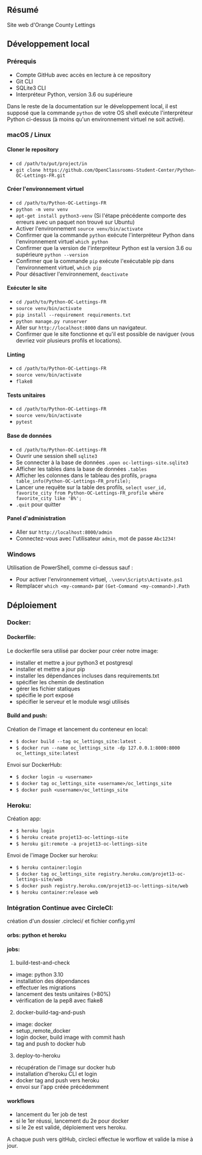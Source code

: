 ## Résumé

Site web d'Orange County Lettings

## Développement local

### Prérequis

- Compte GitHub avec accès en lecture à ce repository
- Git CLI
- SQLite3 CLI
- Interpréteur Python, version 3.6 ou supérieure

Dans le reste de la documentation sur le développement local, il est supposé que la commande `python` de votre OS shell exécute l'interpréteur Python ci-dessus (à moins qu'un environnement virtuel ne soit activé).

### macOS / Linux

#### Cloner le repository

- `cd /path/to/put/project/in`
- `git clone https://github.com/OpenClassrooms-Student-Center/Python-OC-Lettings-FR.git`

#### Créer l'environnement virtuel

- `cd /path/to/Python-OC-Lettings-FR`
- `python -m venv venv`
- `apt-get install python3-venv` (Si l'étape précédente comporte des erreurs avec un paquet non trouvé sur Ubuntu)
- Activer l'environnement `source venv/bin/activate`
- Confirmer que la commande `python` exécute l'interpréteur Python dans l'environnement virtuel
`which python`
- Confirmer que la version de l'interpréteur Python est la version 3.6 ou supérieure `python --version`
- Confirmer que la commande `pip` exécute l'exécutable pip dans l'environnement virtuel, `which pip`
- Pour désactiver l'environnement, `deactivate`

#### Exécuter le site

- `cd /path/to/Python-OC-Lettings-FR`
- `source venv/bin/activate`
- `pip install --requirement requirements.txt`
- `python manage.py runserver`
- Aller sur `http://localhost:8000` dans un navigateur.
- Confirmer que le site fonctionne et qu'il est possible de naviguer (vous devriez voir plusieurs profils et locations).

#### Linting

- `cd /path/to/Python-OC-Lettings-FR`
- `source venv/bin/activate`
- `flake8`

#### Tests unitaires

- `cd /path/to/Python-OC-Lettings-FR`
- `source venv/bin/activate`
- `pytest`

#### Base de données

- `cd /path/to/Python-OC-Lettings-FR`
- Ouvrir une session shell `sqlite3`
- Se connecter à la base de données `.open oc-lettings-site.sqlite3`
- Afficher les tables dans la base de données `.tables`
- Afficher les colonnes dans le tableau des profils, `pragma table_info(Python-OC-Lettings-FR_profile);`
- Lancer une requête sur la table des profils, `select user_id, favorite_city from
  Python-OC-Lettings-FR_profile where favorite_city like 'B%';`
- `.quit` pour quitter

#### Panel d'administration

- Aller sur `http://localhost:8000/admin`
- Connectez-vous avec l'utilisateur `admin`, mot de passe `Abc1234!`

### Windows

Utilisation de PowerShell, comme ci-dessus sauf :

- Pour activer l'environnement virtuel, `.\venv\Scripts\Activate.ps1` 
- Remplacer `which <my-command>` par `(Get-Command <my-command>).Path`

## Déploiement

### Docker:

#### Dockerfile:

Le dockerfile sera utilisé par docker pour créer notre image:

- installer et mettre a jour python3 et postgresql
- installer et mettre a jour pip
- installer les dépendances incluses dans requirements.txt
- spécifier les chemin de destination 
- gérer les fichier statiques
- spécifie le port exposé
- spécifier le serveur et le module wsgi utilisés

#### Build and push:

Création de l'image et lancement du conteneur en local:

- ``$ docker build --tag oc_lettings_site:latest .``
- ``$ docker run --name oc_lettings_site -dp 127.0.0.1:8000:8000 oc_lettings_site:latest``

Envoi sur DockerHub:
 - `$ docker login -u <username>`
 - `$ docker tag oc_lettings_site <username>/oc_lettings_site`
 - `$ docker push <username>/oc_lettings_site`


### Heroku:

Création app:

- `$ heroku login`
- `$ heroku create projet13-oc-lettings-site`
- `$ heroku git:remote -a projet13-oc-lettings-site`

Envoi de l'image Docker sur heroku:

- `$ heroku container:login`
- `$ docker tag oc_lettings_site registry.heroku.com/projet13-oc-lettings-site/web`
- `$ docker push registry.heroku.com/projet13-oc-lettings-site/web`
- `$ heroku container:release web`

### Intégration Continue avec CircleCI:

création d'un dossier .circleci/ et fichier config.yml

#### orbs: python et heroku

#### jobs:

1. build-test-and-check

- image: python 3.10
- installation des dépendances
- effectuer les migrations
- lancement des tests unitaires (>80%)
- vérification de la pep8 avec flake8

2. docker-build-tag-and-push

- image: docker
- setup_remote_docker
- login docker, build image with commit hash
- tag and push to docker hub

3. deploy-to-heroku

- récupération de l'image sur docker hub
- installation d'heroku CLI et login
- docker tag and push vers heroku
- envoi sur l'app créée précédemment

#### workflows

- lancement du 1er job de test
- si le 1er réussi, lancement du 2e pour docker
- si le 2e est validé, déploiement vers heroku.

A chaque push vers gitHub, circleci effectue le worflow et valide la mise à jour.

